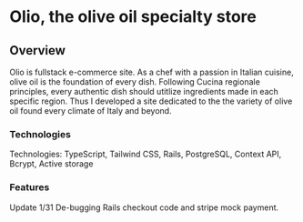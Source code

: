 # Olio, the olive oil specialty store

## Overview

Olio is fullstack e-commerce site. As a chef with a passion in Italian cuisine, olive oil is the foundation of every dish. 
Following Cucina regionale principles, every authentic dish should utitlize ingredients made in each specific region. 
Thus I developed a site dedicated to the the variety of olive oil found every climate of Italy and beyond.

### Technologies

Technologies: TypeScript, Tailwind CSS, Rails, PostgreSQL, Context API, Bcrypt, Active storage

### Features

Update 1/31 De-bugging Rails checkout code and stripe mock payment.
